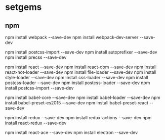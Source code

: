 # setgems

## npm

npm install webpack --save-dev
npm install webpack-dev-server --save-dev

npm install postcss-import --save-dev
npm install autoprefixer --save-dev
npm install precss --save-dev

npm install react --save-dev
npm install react-dom --save-dev
npm install react-hot-loader --save-dev
npm install file-loader --save-dev
npm install style-loader --save-dev
npm install css-loader --save-dev
npm install postcss-loader --save-dev
npm install postcss-loader --save-dev
npm install postcss-import --save-dev

npm install babel-core --save-dev
npm install babel-loader --save-dev
npm install babel-preset-es2015 --save-dev
npm install babel-preset-react --save-dev

npm install redux --save-dev
npm install redux-actions --save-dev
npm install react-redux --save-dev

npm install react-ace --save-dev
npm install electron --save-dev
